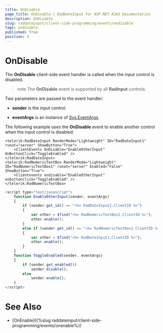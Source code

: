 ```yaml
---
title: OnDisable
page_title: OnDisable | RadDateInput for ASP.NET AJAX Documentation
description: OnDisable
slug: raddateinput/client-side-programming/events/ondisable
tags: ondisable
published: True
position: 4
---
```


# OnDisable




The **OnDisable** client-side event handler is called when the input control is disabled.

>note The **OnDisable** event is supported by all **RadInput** controls.
>


Two parameters are passed to the event handler:

* **sender** is the input control.

* **eventArgs** is an instance of [Sys.EventArgs](http://www.asp.net/AJAX/Documentation/Live/ClientReference/Sys/EventArgsClass/default.aspx).

The following example uses the **OnDisable** event to enable another control when the input control is disabled:

````ASPNET
<telerik:RadDateInput RenderMode="Lightweight" ID="RadDateInput1" runat="server" ShowButton="True">
	<ClientEvents OnDisable="EnableOtherInput" OnButtonClick="ToggleEnabled" />
</telerik:RadDateInput>
<telerik:RadNumericTextBox RenderMode="Lightweight" ID="RadNumericTextBox1" runat="server" Enabled="False" ShowButton="True">
	<Clientevents ondisable="EnableOtherInput" onbuttonclick="ToggleEnabled" />
</telerik:RadNumericTextBox>
````



````JavaScript
<script type="text/javascript">
	function EnableOtherInput(sender, eventArgs)
	{
		if (sender.get_id() == "<%= RadDateInput1.ClientID %>")
		{
			var other = $find("<%= RadNumericTextBox1.ClientID %>");
			other.enable();
		}
		else if (sender.get_id() == "<%= RadNumericTextBox1.ClientID %>")
		{
			var other = $find("<%= RadDateInput1.ClientID %>");
			other.enable();
		}
	}
	function ToggleEnabled(sender, eventArgs)
	{
		if (sender.get_enabled())
			sender.disable();
		else
			sender.enable();
	}
</script>
````



# See Also

 * [OnEnable]({%slug raddateinput/client-side-programming/events/onenable%})
